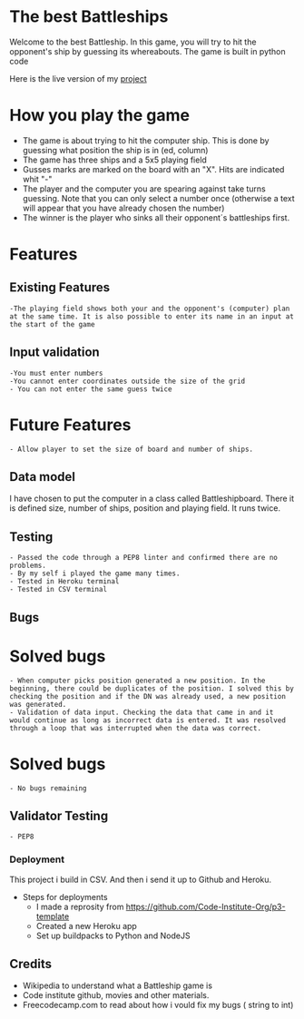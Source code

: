 
# The best Battleships

Welcome to the best Battleship. 
In this game, you will try to hit the opponent's ship by guessing its whereabouts. The game is built in python code

Here is the live version of my <a href="https://sarabattleship-16aeb171f912.herokuapp.com/">project</a>


# How you play the game

- The game is about trying to hit the computer ship. This is done by guessing what position the ship is in (ed, column)
- The game has three ships and a 5x5 playing field
- Gusses marks are marked on the board with an "X". Hits are indicated whit "-"
- The player and the computer you are spearing against take turns guessing. Note that you can only select a number once (otherwise a text will appear that you have already chosen the number)
- The winner is the player who sinks all their opponent´s battleships first. 

# Features

## Existing Features

    -The playing field shows both your and the opponent's (computer) plan at the same time. It is also possible to enter its name in an input at the start of the game

## Input validation

    -You must enter numbers
    -You cannot enter coordinates outside the size of the grid
    - You can not enter the same guess twice


# Future Features

    - Allow player to set the size of board and number of ships. 

## Data model

I have chosen to put the computer in a class called Battleshipboard. There it is defined size, number of ships, position and playing field. It runs twice.

## Testing

    - Passed the code through a PEP8 linter and confirmed there are no problems.
    - By my self i played the game many times. 
    - Tested in Heroku terminal
    - Tested in CSV terminal 

## Bugs

# Solved bugs
    - When computer picks position generated a new position. In the beginning, there could be duplicates of the position. I solved this by checking the position and if the DN was already used, a new position was generated.
    - Validation of data input. Checking the data that came in and it would continue as long as incorrect data is entered. It was resolved through a loop that was interrupted when the data was correct.

# Solved bugs

    - No bugs remaining

## Validator Testing
    - PEP8

### Deployment
This project i build in CSV. And then i send it up to Github and Heroku.

- Steps for deployments
    - I made a reprosity from https://github.com/Code-Institute-Org/p3-template
    - Created a new Heroku app
    - Set up buildpacks to Python and NodeJS

## Credits

- Wikipedia to understand what a Battleship game is
- Code institute github, movies and other          materials. 
- Freecodecamp.com to read about how i vould fix my bugs ( string to int)
